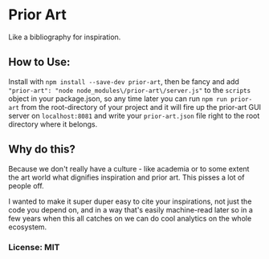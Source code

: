 # Prior Art

Like a bibliography for inspiration.

## How to Use:

Install with `npm install --save-dev prior-art`, then be fancy and add
`"prior-art": "node node_modules\/prior-art\/server.js"` to the `scripts`
object in your package.json, so any time later you can run
`npm run prior-art` from the root-directory of your project and it will
fire up the prior-art GUI server on `localhost:8081` and write your
`prior-art.json` file right to the root directory where it belongs.

## Why do this?

Because we don't really have a culture - like academia or to some extent
the art world what dignifies inspiration and prior art. This pisses a lot
of people off.

I wanted to make it super duper easy to cite your inspirations, not just
the code you depend on, and in a way that's easily machine-read later so
in a few years when this all catches on we can do cool analytics on the
whole ecosystem.

### License: MIT
